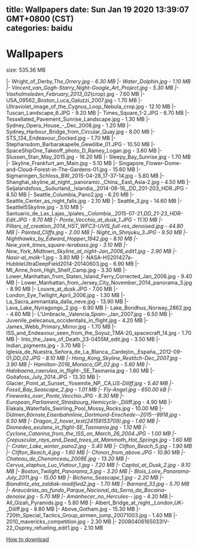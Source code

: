 
title: Wallpapers
date: Sun Jan 19 2020 13:39:07 GMT+0800 (CST)    
categories: baidu
---

# Wallpapers
size: 535.36 MB
 
 
|- Wright_of_Derby,_The_Orrery.jpg - 6.30 MB
|- Water_Dolphin.jpg - 1.10 MB
|- Vincent_van_Gogh_-_Starry_Night_-_Google_Art_Project.jpg - 5.30 MB
|- Vaxholmsleden_February_2013_02_(crop).jpg - 7.60 MB
|- USA_09562_Boston_Luca_Galuzzi_2007.jpg - 1.70 MB
|- Ultraviolet_image_of_the_Cygnus_Loop_Nebula_crop.jpg - 12.10 MB
|- Tuscan_Landscape_6.JPG - 9.20 MB
|- Times_Square_1-2.JPG - 6.70 MB
|- Tessellated_Pavement_Sunrise_Landscape.jpg - 1.30 MB
|- Sydney_Opera_House_-_Dec_2008.jpg - 1.20 MB
|- Sydney_Harbour_Bridge_from_Circular_Quay.jpg - 8.00 MB
|- STS_134_Endeavour_Docked.jpg - 1.70 MB
|- Stephansdom_Barbarakapelle_Gewölbe_01.JPG - 10.50 MB
|- SpaceShipOne_Takeoff_photo_D_Ramey_Logan.jpg - 3.60 MB
|- Slussen_Stan_May_2015.jpg - 16.20 MB
|- Sleepy_Bay_Sunrise.jpg - 1.70 MB
|- Skyline_Frankfurt_am_Main.jpg - 5.10 MB
|- Singapore_Flower-Dome-and-Cloud-Forest-in-The-Gardens-01.jpg - 15.60 MB
|- Sigmaringen_Schloss_BW_2015-04-28_17-37-14.jpg - 5.80 MB
|- Shanghai_skyline_at_night,_panoramic._China,_East_Asia-2.jpg - 4.50 MB
|- Seljalandsfoss,_Suðurland,_Islandia,_2014-08-16,_DD_201-203_HDR.JPG - 8.50 MB
|- Seattle_Columbia_Pano2.jpg - 6.20 MB
|- Seattle_Center_as_night_falls.jpg - 2.10 MB
|- Seattle_3.jpg - 14.60 MB
|- SeattleI5Skyline.jpg - 3.10 MB
|- Santuario_de_Las_Lajas,_Ipiales,_Colombia,_2015-07-21,_DD_21-23_HDR-Edit.JPG - 9.70 MB
|- Ponte_Vecchio_at_dusk_1.JPG - 11.10 MB
|- Pillars_of_creation_2014_HST_WFC3-UVIS_full-res_denoised.jpg - 44.80 MB
|- Painted_Cliffs.jpg - 2.00 MB
|- Night_in_Shinjuku_3.JPG - 9.50 MB
|- Nighthawks_by_Edward_Hopper_1942.jpg - 8.10 MB
|- New_york_times_square-terabass.jpg - 3.10 MB
|- New_York_Midtown_Skyline_at_night_-_Jan_2006_edit1.jpg - 2.90 MB
|- Nasir-al_molk_-1.jpg - 3.80 MB
|- NASA-HS201427a-HubbleUltraDeepField2014-20140603.jpg - 6.90 MB
|- Mt_Anne_from_High_Shelf_Camp.jpg - 3.30 MB
|- Lower_Manhattan_from_Staten_Island_Ferry_Corrected_Jan_2006.jpg - 9.40 MB
|- Lower_Manhattan_from_Jersey_City_November_2014_panorama_3.jpg - 8.90 MB
|- Louvre_at_dusk.JPG - 7.00 MB
|- London_Eye_Twilight_April_2006.jpg - 1.30 MB
|- La_Sacra_ammantata_dalla_neve.jpg - 13.90 MB
|- Lava_Lake_Nyiragongo_2.jpg - 6.90 MB
|- Lake_Bondhus_Norway_2862.jpg - 4.60 MB
|- L'Umbracle,_Valencia,_Spain_-_Jan_2007.jpg - 6.50 MB
|- Juvenile_pelecanus_occidentalis_in_flight.jpg - 4.20 MB
|- James_Webb_Primary_Mirror.jpg - 1.70 MB
|- ISS_and_Endeavour_seen_from_the_Soyuz_TMA-20_spacecraft_14.jpg - 1.70 MB
|- Into_the_Jaws_of_Death_23-0455M_edit.jpg - 3.50 MB
|- Indian_pigments.jpg - 3.70 MB
|- Iglesia_de_Nuestra_Señora_de_La_Blanca,_Cardejón,_España,_2012-09-01,_DD_02.JPG - 8.10 MB
|- Hong_Kong_Skyline_Restitch_-_Dec_2007.jpg - 3.90 MB
|- Hamilton_-_2016_Monaco_GP_02.jpg - 5.60 MB
|- Halobaena_caerulea_in_flight_-_SE_Tasmania.jpg - 1.60 MB
|- Goðafoss_July_2014.JPG - 13.30 MB
|- Glacier_Point_at_Sunset,_Yosemite_NP,_CA,_US_-_Diliff.jpg - 5.40 MB
|- Fossil_Bay_Seascape_2.jpg - 1.01 MB
|- Fly-Angel.jpg - 650.00 kB
|- Fireworks_over_Ponte_Vecchio.JPG - 8.30 MB
|- European_Parliament_Strasbourg_Hemicycle_-_Diliff.jpg - 4.90 MB
|- Elakala_Waterfalls_Swirling_Pool_Mossy_Rocks.jpg - 10.00 MB
|- Dülmen,_Börnste,_Eisenbahnlinie_Dortmund-Enschede_--_2015_--_9918.jpg - 6.50 MB
|- Dragon_2_hover_test_(24159153709).jpg - 1.60 MB
|- Diomedea_exulans_in_flight_-_SE_Tasmania.jpg - 1.10 MB
|- Cyclone_Catarina_from_the_ISS_on_March_26_2004.JPG - 1.00 MB
|- Crepuscular_rays_and_Dead_trees_at_Mammoth_Hot_Springs.jpg - 1.60 MB
|- Crater_Lake_winter_pano2.jpg - 5.40 MB
|- Clifton_Beach_5.jpg - 1.90 MB
|- Clifton_Beach_4.jpg - 1.60 MB
|- Chinon_from_above.JPG - 10.80 MB
|- Chateau_de_Chenonceau_2008E.jpg - 13.20 MB
|- Cervus_elaphus_Luc_Viatour_1.jpg - 7.20 MB
|- Capitol_at_Dusk_2.jpg - 9.10 MB
|- Boston_Twilight_Panorama_3.jpg - 3.20 MB
|- Blois_Loire_Panorama_-_July_2011.jpg - 15.00 MB
|- Bicheno_Seascape_1.jpg - 2.20 MB
|- Biandintz_eta_zaldiak_-_modified2.jpg - 1.70 MB
|- Barnard_33.jpg - 5.70 MB
|- Araucárias_ao_fundo_Parque_Nacional_da_Serra_da_Bocaina_-_denoise.jpg - 5.70 MB
|- Amanhecer_no_Hercules_--.jpg - 4.20 MB
|- All_Gizah_Pyramids.jpg - 5.80 MB
|- Albert_Bridge_at_night,_London,_UK_-_Diliff.jpg - 8.80 MB
|- Above_Gotham.jpg - 15.30 MB
|- 720th_Special_Tactics_Group_airmen_jump_20071003.jpg - 1.40 MB
|- 2010_mavericks_competition.jpg - 2.30 MB
|- 20080406165033!V-22_Osprey_refueling_edit1.jpg - 2.10 MB

[How to download](https://bpcam.bemobtrk.com/go/2ceec3aa-1ca2-46d6-b9ff-aaa5c184517c?jno=1919)